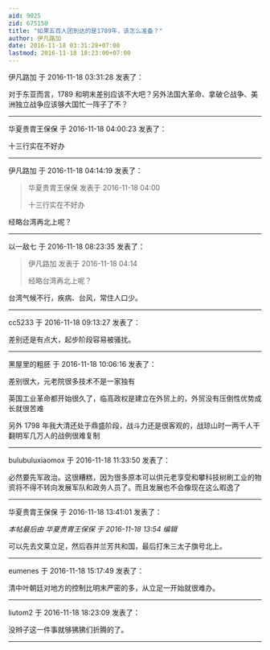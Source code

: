 ```yaml
---
aid: 9025
zid: 675150
title: "如果五百人团到达的是1789年，该怎么准备？"
author: 伊凡路加
date: 2016-11-18 03:31:28+07:00
lastmod: 2016-11-18 18:23:00+07:00
---
```


伊凡路加 于 2016-11-18 03:31:28 发表了：

对于东亚而言，1789 和明末差别应该不大吧？另外法国大革命、拿破仑战争、美洲独立战争应该够大国忙一阵子了不？

---

华夏贵胄王保保 于 2016-11-18 04:00:23 发表了：

十三行实在不好办

---

伊凡路加 于 2016-11-18 04:14:19 发表了：

> 华夏贵胄王保保 发表于 2016-11-18 04:00
>
> 十三行实在不好办

经略台湾再北上呢？

---

以一敌七 于 2016-11-18 08:23:35 发表了：

> 伊凡路加 发表于 2016-11-18 04:14
>
> 经略台湾再北上呢？

台湾气候不行，疾病、台风，常住人口少。

---

cc5233 于 2016-11-18 09:13:27 发表了：

差别还是有点大，起步阶段容易被骚扰。

---

黑屋里的粗胚 于 2016-11-18 10:06:16 发表了：

差别很大，元老院很多技术不是一家独有

英国工业革命都开始很久了，临高政权是建立在外贸上的，外贸没有压倒性优势成长就很苦难

另外 1798 年我大清还处于鼎盛阶段，战斗力还是很客观的，战琼山时一两千人干翻明军几万人的战例很难复制

---

bulubuluxiaomox 于 2016-11-18 11:33:50 发表了：

必然要先军政治。这很糟糕，因为很多原本可以供元老享受和攀科技树刷工业的物资将不得不转向发展军队和政务人员了。而且发展也不会像现在这么暇逸了

---

华夏贵胄王保保 于 2016-11-18 13:41:01 发表了：

_本帖最后由 华夏贵胄王保保 于 2016-11-18 13:54 编辑_

可以先去文莱立足，然后吞并兰芳共和国，最后打朱三太子旗号北上。

---

eumenes 于 2016-11-18 15:17:49 发表了：

清中叶朝廷对地方的控制比明末严密的多，从立足一开始就很难办。

---

liutom2 于 2016-11-18 18:23:09 发表了：

没辫子这一件事就够狒狒们折腾的了。

---
